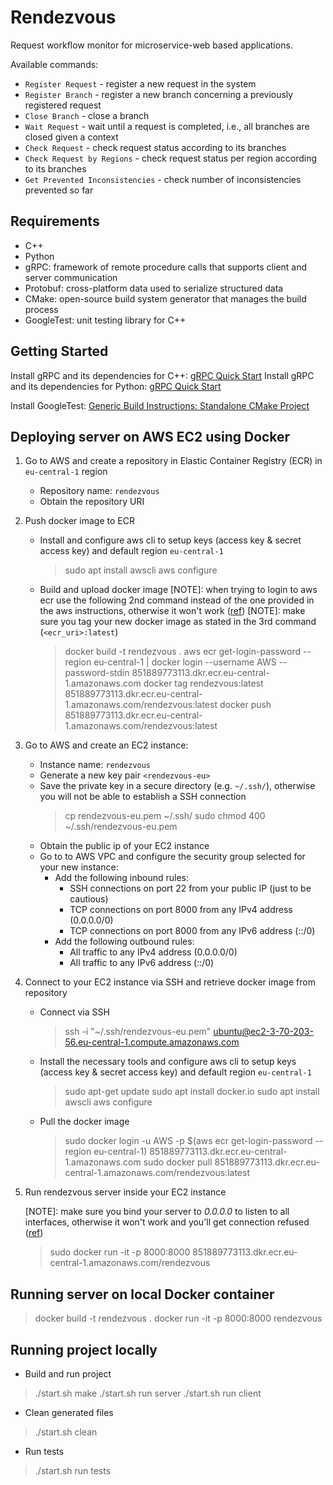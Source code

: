 # Rendezvous

Request workflow monitor for microservice-web based applications.

Available commands:

- `Register Request` - register a new request in the system
- `Register Branch` - register a new branch concerning a previously registered request
- `Close Branch` - close a branch
- `Wait Request` - wait until a request is completed, i.e., all branches are closed given a context
- `Check Request` - check request status according to its branches
- `Check Request by Regions` - check request status per region according to its branches
- `Get Prevented Inconsistencies` - check number of inconsistencies prevented so far

## Requirements

- C++
- Python
- gRPC: framework of remote procedure calls that supports client and server communication
- Protobuf: cross-platform data used to serialize structured data
- CMake: open-source build system generator that manages the build process
- GoogleTest: unit testing library for C++

## Getting Started

Install gRPC and its dependencies for C++: [gRPC Quick Start](https://grpc.io/docs/languages/cpp/quickstart/#install-grpc)
Install gRPC and its dependencies for Python: [gRPC Quick Start](https://grpc.io/docs/languages/python/quickstart/)

Install GoogleTest: [Generic Build Instructions: Standalone CMake Project](https://github.com/google/googletest/blob/main/googletest/README.md#standalone-cmake-project)

## Deploying server on AWS EC2 using Docker

1. Go to AWS and create a repository in Elastic Container Registry (ECR) in `eu-central-1` region
    - Repository name: `rendezvous`
    - Obtain the repository URI

2. Push docker image to ECR
    - Install and configure aws cli to setup keys (access key & secret access key) and default region `eu-central-1`
        > sudo apt install awscli
        > aws configure
    - Build and upload docker image
    [NOTE]: when trying to login to aws ecr use the following 2nd command instead of the one provided in the aws instructions, otherwise it won't work ([ref](https://stackoverflow.com/questions/60583847/aws-ecr-saying-cannot-perform-an-interactive-login-from-a-non-tty-device-after))
    [NOTE]: make sure you tag your new docker image as stated in the 3rd command (`<ecr_uri>:latest`)
        > docker build -t rendezvous .
        > aws ecr get-login-password --region eu-central-1 | docker login --username AWS --password-stdin 851889773113.dkr.ecr.eu-central-1.amazonaws.com
        > docker tag rendezvous:latest 851889773113.dkr.ecr.eu-central-1.amazonaws.com/rendezvous:latest
        > docker push 851889773113.dkr.ecr.eu-central-1.amazonaws.com/rendezvous:latest

3. Go to AWS and create an EC2 instance:
    - Instance name: `rendezvous`
    - Generate a new key pair `<rendezvous-eu>`
    - Save the private key in a secure directory (e.g. `~/.ssh/`), otherwise you will not be able to establish a SSH connection
        > cp rendezvous-eu.pem ~/.ssh/
        > sudo chmod 400 ~/.ssh/rendezvous-eu.pem
    - Obtain the public ip of your EC2 instance
    - Go to to AWS VPC and configure the security group selected for your new instance:
      - Add the following inbound rules:
        - SSH connections on port 22 from your public IP (just to be cautious)
        - TCP connections on port 8000 from any IPv4 address (0.0.0.0/0)
        - TCP connections on port 8000 from any IPv6 address (::/0)
      - Add the following outbound rules:
        - All traffic to any IPv4 address (0.0.0.0/0)
        - All traffic to any IPv6 address (::/0)

4. Connect to your EC2 instance via SSH and retrieve docker image from repository
    - Connect via SSH
        > ssh -i "~/.ssh/rendezvous-eu.pem" ubuntu@ec2-3-70-203-56.eu-central-1.compute.amazonaws.com
    - Install the necessary tools and configure aws cli to setup keys (access key & secret access key) and default region `eu-central-1`
        > sudo apt-get update
        > sudo apt install docker.io
        > sudo apt install awscli
        > aws configure
    - Pull the docker image
        > sudo docker login -u AWS -p $(aws ecr get-login-password --region eu-central-1) 851889773113.dkr.ecr.eu-central-1.amazonaws.com
        > sudo docker pull 851889773113.dkr.ecr.eu-central-1.amazonaws.com/rendezvous:latest

5. Run rendezvous server inside your EC2 instance

    [NOTE]: make sure you bind your server to *0.0.0.0* to listen to all interfaces, otherwise it won't work and you'll get connection refused ([ref](https://pythonspeed.com/articles/docker-connection-refused/))

    > sudo docker run -it -p 8000:8000 851889773113.dkr.ecr.eu-central-1.amazonaws.com/rendezvous

## Running server on local Docker container

> docker build -t rendezvous .
> docker run -it -p 8000:8000 rendezvous

## Running project locally

- Build and run project

> ./start.sh make
> ./start.sh run server
> ./start.sh run client

- Clean generated files

> ./start.sh clean

- Run tests
  
> ./start.sh run tests